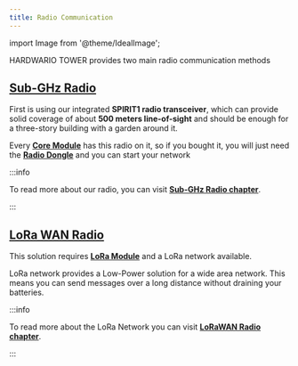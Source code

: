 ```yaml
---
title: Radio Communication
---
```

import Image from '@theme/IdealImage';

HARDWARIO TOWER provides two main radio communication methods

## [**Sub-GHz Radio**](./sub-ghz-radio.md)

First is using our integrated **SPIRIT1 radio transceiver**, which can provide solid coverage of about **500 meters line-of-sight** and should be enough for a three-story building with a garden around it.

Every [**Core Module**](../hardware-modules/about-core-module.md) has this radio on it, so if you bought it, you will just need the [**Radio Dongle**](../hardware-modules/about-radio-dongle.md) and you can start your network

:::info

To read more about our radio, you can visit [**Sub-GHz Radio chapter**](./sub-ghz-radio.md).

:::

## [**LoRa WAN Radio**](./lora-wan-radio.md)

This solution requires [**LoRa Module**](../hardware-modules/about-lora-module.md) and a LoRa network available.

LoRa network provides a Low-Power solution for a wide area network. This means you can send messages over a long distance without draining your batteries.

:::info

To read more about the LoRa Network you can visit [**LoRaWAN Radio chapter**](./lora-wan-radio.md).

:::
